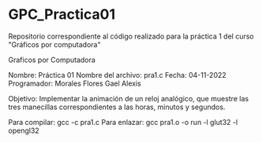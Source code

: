 # GPC_Practica01
Repositorio correspondiente al código realizado para la práctica 1 del curso "Gráficos por computadora"

Graficos por Computadora

Nombre: Práctica 01
Nombre del archivo: pra1.c
Fecha:  04-11-2022
Programador: Morales Flores Gael Alexis

Objetivo: Implementar la animación de un reloj
          analógico, que muestre las tres manecillas 
          correspondientes a las horas, minutos y segundos.

Para compilar:
gcc -c pra1.c
Para enlazar:
gcc pra1.o -o run  -l glut32 -l opengl32
